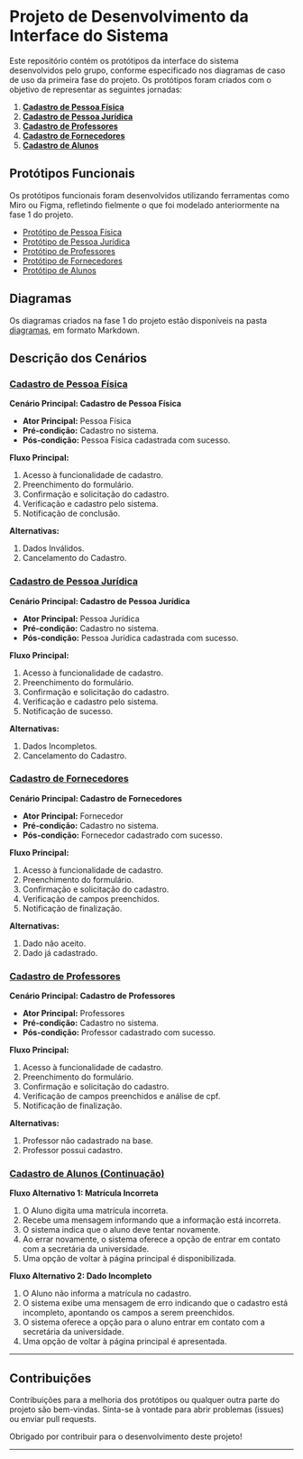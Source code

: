 # Projeto de Desenvolvimento da Interface do Sistema

Este repositório contém os protótipos da interface do sistema desenvolvidos pelo grupo, conforme especificado nos diagramas de caso de uso da primeira fase do projeto. Os protótipos foram criados com o objetivo de representar as seguintes jornadas:

1. **[Cadastro de Pessoa Física](#cadastro-de-pessoa-física)**
2. **[Cadastro de Pessoa Jurídica](#cadastro-de-pessoa-jurídica)**
3. **[Cadastro de Professores](#cadastro-de-professores)**
4. **[Cadastro de Fornecedores](#cadastro-de-fornecedores)**
5. **[Cadastro de Alunos](#cadastro-de-alunos)**


## Protótipos Funcionais

Os protótipos funcionais foram desenvolvidos utilizando ferramentas como Miro ou Figma, refletindo fielmente o que foi modelado anteriormente na fase 1 do projeto.

- [Protótipo de Pessoa Física](caminho/para/prototipo_pessoa_fisica)
- [Protótipo de Pessoa Jurídica](caminho/para/prototipo_pessoa_juridica)
- [Protótipo de Professores](caminho/para/prototipo_professores)
- [Protótipo de Fornecedores](caminho/para/prototipo_fornecedores)
- [Protótipo de Alunos](caminho/para/prototipo_alunos)

## Diagramas

Os diagramas criados na fase 1 do projeto estão disponíveis na pasta [diagramas](caminho/para/diagramas), em formato Markdown.


## Descrição dos Cenários

### [Cadastro de Pessoa Física](#cadastro-de-pessoa-física)

**Cenário Principal: Cadastro de Pessoa Física**
- **Ator Principal:** Pessoa Física
- **Pré-condição:** Cadastro no sistema.
- **Pós-condição:** Pessoa Física cadastrada com sucesso.

**Fluxo Principal:**
1. Acesso à funcionalidade de cadastro.
2. Preenchimento do formulário.
3. Confirmação e solicitação do cadastro.
4. Verificação e cadastro pelo sistema.
5. Notificação de conclusão.

**Alternativas:**
1. Dados Inválidos.
2. Cancelamento do Cadastro.

### [Cadastro de Pessoa Jurídica](#cadastro-de-pessoa-jurídica)

**Cenário Principal: Cadastro de Pessoa Jurídica**
- **Ator Principal:** Pessoa Jurídica
- **Pré-condição:** Cadastro no sistema.
- **Pós-condição:** Pessoa Jurídica cadastrada com sucesso.

**Fluxo Principal:**
1. Acesso à funcionalidade de cadastro.
2. Preenchimento do formulário.
3. Confirmação e solicitação do cadastro.
4. Verificação e cadastro pelo sistema.
5. Notificação de sucesso.

**Alternativas:**
1. Dados Incompletos.
2. Cancelamento do Cadastro.

### [Cadastro de Fornecedores](#cadastro-de-fornecedores)

**Cenário Principal: Cadastro de Fornecedores**
- **Ator Principal:** Fornecedor
- **Pré-condição:** Cadastro no sistema.
- **Pós-condição:** Fornecedor cadastrado com sucesso.

**Fluxo Principal:**
1. Acesso à funcionalidade de cadastro.
2. Preenchimento do formulário.
3. Confirmação e solicitação do cadastro.
4. Verificação de campos preenchidos.
5. Notificação de finalização.

**Alternativas:**
1. Dado não aceito.
2. Dado já cadastrado.

### [Cadastro de Professores](#cadastro-de-professores)

**Cenário Principal: Cadastro de Professores**
- **Ator Principal:** Professores
- **Pré-condição:** Cadastro no sistema.
- **Pós-condição:** Professor cadastrado com sucesso.

**Fluxo Principal:**
1. Acesso à funcionalidade de cadastro.
2. Preenchimento do formulário.
3. Confirmação e solicitação do cadastro.
4. Verificação de campos preenchidos e análise de cpf.
5. Notificação de finalização.

**Alternativas:**
1. Professor não cadastrado na base.
2. Professor possui cadastro.


### [Cadastro de Alunos (Continuação)](#cadastro-de-alunos-continuação)

**Fluxo Alternativo 1: Matrícula Incorreta**
1. O Aluno digita uma matrícula incorreta.
2. Recebe uma mensagem informando que a informação está incorreta.
3. O sistema indica que o aluno deve tentar novamente.
4. Ao errar novamente, o sistema oferece a opção de entrar em contato com a secretária da universidade.
5. Uma opção de voltar à página principal é disponibilizada.

**Fluxo Alternativo 2: Dado Incompleto**
1. O Aluno não informa a matrícula no cadastro.
2. O sistema exibe uma mensagem de erro indicando que o cadastro está incompleto, apontando os campos a serem preenchidos.
3. O sistema oferece a opção para o aluno entrar em contato com a secretária da universidade.
4. Uma opção de voltar à página principal é apresentada.

---

## Contribuições

Contribuições para a melhoria dos protótipos ou qualquer outra parte do projeto são bem-vindas. Sinta-se à vontade para abrir problemas (issues) ou enviar pull requests.

Obrigado por contribuir para o desenvolvimento deste projeto!

---
